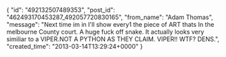  {
   "id": "492132507489353",
   "post_id": "462493170453287_492057720830165",
   "from_name": "Adam Thomas",
   "message": "Next time im in I'll show every1 the piece of ART thats In the melbourne County court. A huge fuck off snake. It actually looks very similiar to a VIPER.NOT A PYTHON AS THEY CLAIM. VIPER!! WTF? DENS.",
   "created_time": "2013-03-14T13:29:24+0000"
 }
